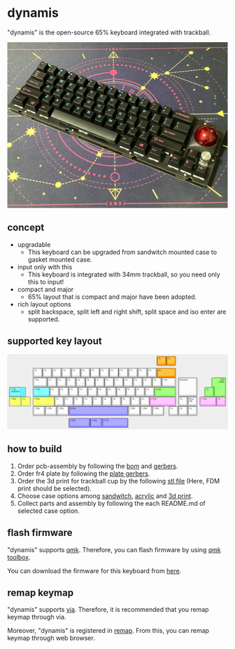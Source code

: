 # dynamis
"dynamis" is the open-source 65% keyboard integrated with trackball.

![dynamis](https://github.com/bbrfkr/dynamis-keyboard/blob/images/images/sandwitch-dynamis.jpg?raw=true)

## concept
- upgradable
    - This keyboard can be upgraded from sandwitch mounted case to gasket mounted case.
- input only with this 
    - This keyboard is integrated with 34mm trackball, so you need only this to input!
- compact and major
    - 65% layout that is compact and major have been adopted.
- rich layout options
    - split backspace, split left and right shift, split space and iso enter are supported.

## supported key layout
![supported-layout](https://github.com/bbrfkr/dynamis-keyboard/blob/images/images/supported-layout.png?raw=true)

## how to build
1. Order pcb-assembly by following the [bom](https://github.com/bbrfkr/dynamis-keyboard/blob/master/BOM.md) and [gerbers](https://github.com/bbrfkr/dynamis-keyboard/master/add-docs-logos/gerbers).
2. Order fr4 plate by following the [plate gerbers](https://github.com/bbrfkr/dynamis-keyboard/tree/master/plate/gerbers).
3. Order the 3d print for trackball cup by the following [stl file](https://github.com/bbrfkr/dynamis-keyboard/blob/master/trackball-cup/trackball-cup.stl) (Here, FDM print should be selected).
4. Choose case options among [sandwitch](https://github.com/bbrfkr/dynamis-keyboard/tree/master/case/sandwitch), [acrylic](https://github.com/bbrfkr/dynamis-keyboard/tree/master/case/acrylic) and [3d print](https://github.com/bbrfkr/dynamis-keyboard/tree/master/case/3dp).
5. Collect parts and assembly by following the each README.md of selected case option.

## flash firmware
"dynamis" supports [qmk](https://github.com/qmk/qmk_firmware/tree/master/keyboards/bbrfkr/dynamis). Therefore, you can flash firmware by using [qmk toolbox](https://github.com/qmk/qmk_toolbox).

You can download the firmware for this keyboard from [here](https://www.caniusevia.com/docs/download_firmware).

## remap keymap
"dynamis" supports [via](https://www.caniusevia.com/). Therefore, it is recommended that you remap keymap through via.

Moreover, "dynamis" is registered in [remap](https://remap-keys.app/catalog/stOy3bAlBUlsGzHCaDIQ). From this, you can remap keymap through web browser.
